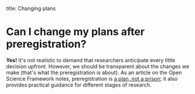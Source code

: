 title: Changing plans

# Can I change my plans after preregistration?

**Yes!** It's not realistic to demand that researchers anticipate every little decision upfront. However, we should be transparent about the changes we make (that's what the preregistration is about). As an article on the Open Science Framework notes, preregistration is [a plan, not a prison](https://cos.io/blog/preregistration-plan-not-prison/); it also provides practical guidance for different stages of research.

